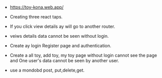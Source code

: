 * https://toy-kona.web.app/

* Creating three react taps.

* If you click view details ay will go to another router.

* veiws details data cannot be seen without login.

* Create ay login Register page and authentication.

* Create a all toy, add toy, my toy page without login cannot see the page and  One user's data cannot be seen by another user.

* use a mondobd post, put,delete,get.